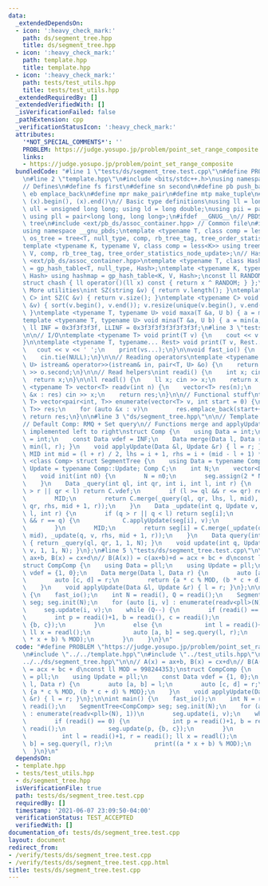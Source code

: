 ```yaml
---
data:
  _extendedDependsOn:
  - icon: ':heavy_check_mark:'
    path: ds/segment_tree.hpp
    title: ds/segment_tree.hpp
  - icon: ':heavy_check_mark:'
    path: template.hpp
    title: template.hpp
  - icon: ':heavy_check_mark:'
    path: tests/test_utils.hpp
    title: tests/test_utils.hpp
  _extendedRequiredBy: []
  _extendedVerifiedWith: []
  _isVerificationFailed: false
  _pathExtension: cpp
  _verificationStatusIcon: ':heavy_check_mark:'
  attributes:
    '*NOT_SPECIAL_COMMENTS*': ''
    PROBLEM: https://judge.yosupo.jp/problem/point_set_range_composite
    links:
    - https://judge.yosupo.jp/problem/point_set_range_composite
  bundledCode: "#line 1 \"tests/ds/segment_tree.test.cpp\"\n#define PROBLEM \"https://judge.yosupo.jp/problem/point_set_range_composite\"\
    \n#line 2 \"template.hpp\"\n#include <bits/stdc++.h>\nusing namespace std;\n\n\
    // Defines\n#define fs first\n#define sn second\n#define pb push_back\n#define\
    \ eb emplace_back\n#define mpr make_pair\n#define mtp make_tuple\n#define all(x)\
    \ (x).begin(), (x).end()\n// Basic type definitions\nusing ll = long long; using\
    \ ull = unsigned long long; using ld = long double;\nusing pii = pair<int, int>;\
    \ using pll = pair<long long, long long>;\n#ifdef __GNUG__\n// PBDS order statistic\
    \ tree\n#include <ext/pb_ds/assoc_container.hpp> // Common file\n#include <ext/pb_ds/tree_policy.hpp>\n\
    using namespace __gnu_pbds;\ntemplate <typename T, class comp = less<T>> using\
    \ os_tree = tree<T, null_type, comp, rb_tree_tag, tree_order_statistics_node_update>;\n\
    template <typename K, typename V, class comp = less<K>> using treemap = tree<K,\
    \ V, comp, rb_tree_tag, tree_order_statistics_node_update>;\n// HashSet\n#include\
    \ <ext/pb_ds/assoc_container.hpp>\ntemplate <typename T, class Hash> using hashset\
    \ = gp_hash_table<T, null_type, Hash>;\ntemplate <typename K, typename V, class\
    \ Hash> using hashmap = gp_hash_table<K, V, Hash>;\nconst ll RANDOM = chrono::high_resolution_clock::now().time_since_epoch().count();\n\
    struct chash { ll operator()(ll x) const { return x ^ RANDOM; } };\n#endif\n//\
    \ More utilities\nint SZ(string &v) { return v.length(); }\ntemplate <typename\
    \ C> int SZ(C &v) { return v.size(); }\ntemplate <typename C> void UNIQUE(vector<C>\
    \ &v) { sort(v.begin(), v.end()); v.resize(unique(v.begin(), v.end()) - v.begin());\
    \ }\ntemplate <typename T, typename U> void maxa(T &a, U b) { a = max(a, b); }\n\
    template <typename T, typename U> void mina(T &a, U b) { a = min(a, b); }\nconst\
    \ ll INF = 0x3f3f3f3f, LLINF = 0x3f3f3f3f3f3f3f3f;\n#line 3 \"tests/test_utils.hpp\"\
    \n\n// I/O\ntemplate <typename T> void print(T v) {\n    cout << v << '\\n';\n\
    }\n\ntemplate <typename T, typename... Rest> void print(T v, Rest... vs) {\n \
    \   cout << v << ' ';\n    print(vs...);\n}\n\nvoid fast_io() {\n    ios_base::sync_with_stdio(false);\n\
    \    cin.tie(NULL);\n}\n\n// Reading operators\ntemplate <typename T, typename\
    \ U> istream& operator>>(istream& in, pair<T, U> &o) {\n    return in >> o.first\
    \ >> o.second;\n}\n\n// Read helpers\nint readi() {\n    int x; cin >> x;\n  \
    \  return x;\n}\n\nll readl() {\n    ll x; cin >> x;\n    return x;\n}\n\ntemplate\
    \ <typename T> vector<T> readv(int n) {\n    vector<T> res(n);\n    for (auto\
    \ &x : res) cin >> x;\n    return res;\n}\n\n// Functional stuff\ntemplate <typename\
    \ T> vector<pair<int, T>> enumerate(vector<T> v, int start = 0) {\n    vector<pair<int,\
    \ T>> res;\n    for (auto &x : v)\n        res.emplace_back(start++, x);\n   \
    \ return res;\n}\n\n#line 3 \"ds/segment_tree.hpp\"\n\n// Template is 1-indexed\n\
    // Default Comp: RMQ + Set query\n// Functions merge and applyUpdate should be\
    \ implemented left to right\nstruct Comp {\n    using Data = int;\n    using Update\
    \ = int;\n    const Data vdef = INF;\n    Data merge(Data l, Data r) { return\
    \ min(l, r); }\n    void applyUpdate(Data &l, Update &r) { l = r; }\n};\n#define\
    \ MID int mid = (l + r) / 2, lhs = i + 1, rhs = i + (mid - l + 1) * 2;\ntemplate\
    \ <class Comp> struct SegmentTree {\n    using Data = typename Comp::Data; using\
    \ Update = typename Comp::Update; Comp C;\n    int N;\n    vector<Data> seg;\n\
    \    void init(int n0) {\n        N = n0;\n        seg.assign(2 * N + 2, C.vdef);\n\
    \    }\n    Data _query(int ql, int qr, int i, int l, int r) {\n        if (ql\
    \ > r || qr < l) return C.vdef;\n        if (l >= ql && r <= qr) return seg[i];\n\
    \        MID;\n        return C.merge(_query(ql, qr, lhs, l, mid), _query(ql,\
    \ qr, rhs, mid + 1, r));\n    }\n    Data _update(int q, Update v, int i, int\
    \ l, int r) {\n        if (q > r || q < l) return seg[i];\n        if (l == q\
    \ && r == q) {\n            C.applyUpdate(seg[i], v);\n            return seg[i];\n\
    \        }\n        MID;\n        return seg[i] = C.merge(_update(q, v, lhs, l,\
    \ mid), _update(q, v, rhs, mid + 1, r));\n    }\n    Data query(int ql, int qr)\
    \ { return _query(ql, qr, 1, 1, N); }\n    void update(int q, Update v) { _update(q,\
    \ v, 1, 1, N); }\n};\n#line 5 \"tests/ds/segment_tree.test.cpp\"\n\n// A(x) =\
    \ ax+b, B(x) = cx+d\n// B(A(x)) = c(ax+b)+d = acx + bc + d\nconst ll MOD = 998244353;\n\
    struct CompComp {\n    using Data = pll;\n    using Update = pll;\n    const Data\
    \ vdef = {1, 0};\n    Data merge(Data l, Data r) {\n        auto [a, b] = l;\n\
    \        auto [c, d] = r;\n        return {a * c % MOD, (b * c + d) % MOD};\n\
    \    }\n    void applyUpdate(Data &l, Update &r) { l = r; }\n};\n\nint main()\
    \ {\n    fast_io();\n    int N = readi(), Q = readi();\n    SegmentTree<CompComp>\
    \ seg; seg.init(N);\n    for (auto [i, v] : enumerate(readv<pll>(N), 1))\n   \
    \     seg.update(i, v);\n    while (Q--) {\n        if (readi() == 0) {\n    \
    \        int p = readi()+1, b = readi(), c = readi();\n            seg.update(p,\
    \ {b, c});\n        }\n        else {\n            int l = readi()+1, r = readi();\
    \ ll x = readl();\n            auto [a, b] = seg.query(l, r);\n            print((a\
    \ * x + b) % MOD);\n        }\n    }\n}\n"
  code: "#define PROBLEM \"https://judge.yosupo.jp/problem/point_set_range_composite\"\
    \n#include \"../../template.hpp\"\n#include \"../test_utils.hpp\"\n#include \"\
    ../../ds/segment_tree.hpp\"\n\n// A(x) = ax+b, B(x) = cx+d\n// B(A(x)) = c(ax+b)+d\
    \ = acx + bc + d\nconst ll MOD = 998244353;\nstruct CompComp {\n    using Data\
    \ = pll;\n    using Update = pll;\n    const Data vdef = {1, 0};\n    Data merge(Data\
    \ l, Data r) {\n        auto [a, b] = l;\n        auto [c, d] = r;\n        return\
    \ {a * c % MOD, (b * c + d) % MOD};\n    }\n    void applyUpdate(Data &l, Update\
    \ &r) { l = r; }\n};\n\nint main() {\n    fast_io();\n    int N = readi(), Q =\
    \ readi();\n    SegmentTree<CompComp> seg; seg.init(N);\n    for (auto [i, v]\
    \ : enumerate(readv<pll>(N), 1))\n        seg.update(i, v);\n    while (Q--) {\n\
    \        if (readi() == 0) {\n            int p = readi()+1, b = readi(), c =\
    \ readi();\n            seg.update(p, {b, c});\n        }\n        else {\n  \
    \          int l = readi()+1, r = readi(); ll x = readl();\n            auto [a,\
    \ b] = seg.query(l, r);\n            print((a * x + b) % MOD);\n        }\n  \
    \  }\n}\n"
  dependsOn:
  - template.hpp
  - tests/test_utils.hpp
  - ds/segment_tree.hpp
  isVerificationFile: true
  path: tests/ds/segment_tree.test.cpp
  requiredBy: []
  timestamp: '2021-06-07 23:09:50-04:00'
  verificationStatus: TEST_ACCEPTED
  verifiedWith: []
documentation_of: tests/ds/segment_tree.test.cpp
layout: document
redirect_from:
- /verify/tests/ds/segment_tree.test.cpp
- /verify/tests/ds/segment_tree.test.cpp.html
title: tests/ds/segment_tree.test.cpp
---
```

